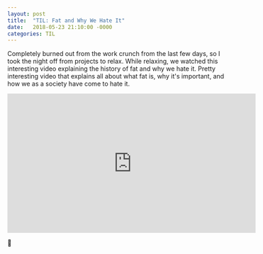 ```yaml
---
layout: post
title:  "TIL: Fat and Why We Hate It"
date:   2018-05-23 21:10:00 -0000
categories: TIL
---
```

Completely burned out from the work crunch from the last few days, so I took the night off from projects to relax. While relaxing, we watched this interesting video explaining the history of fat and why we hate it. Pretty interesting video that explains all about what fat is, why it's important, and how we as a society have come to hate it.

<iframe width="560" height="315" src="https://www.youtube-nocookie.com/embed/Vinqph-g5QI?rel=0" frameborder="0" allow="autoplay; encrypted-media" allowfullscreen></iframe>

💚